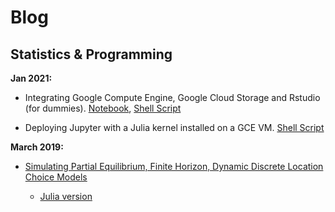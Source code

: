 # Blog


## Statistics & Programming

__Jan 2021:__ 

  - Integrating Google Compute Engine, Google Cloud Storage and Rstudio (for dummies). [Notebook](https://rawcdn.githack.com/johnmorehouse/gcs-rstudio-guide/16f2a3ea03349fa2e62ef61f7353c78e9408c271/gce_notes/gce_notes.html), [Shell Script](https://github.com/johnmorehouse/gcs-rstudio-guide/blob/main/setup_r.sh)
  
  - Deploying Jupyter with a Julia kernel installed on a GCE VM. [Shell Script](https://github.com/johnmorehouse/gcs-rstudio-guide/blob/main/setup_jupyter.sh)

__March 2019:__ 

- [Simulating Partial Equilibrium, Finite Horizon, Dynamic Discrete Location Choice Models](https://rawcdn.githack.com/johnmorehouse/Notes/576a86eae2c32aba414d87f2e5feb28b37644936/discrete_choice/finitehorizon_dsge.html)
  
  - [Julia version](https://rawcdn.githack.com/johnmorehouse/Notes/d0154d957cbb0275eddc2f42f245014a1c6929f9/discrete_choice/partial_eq_julia.html)


